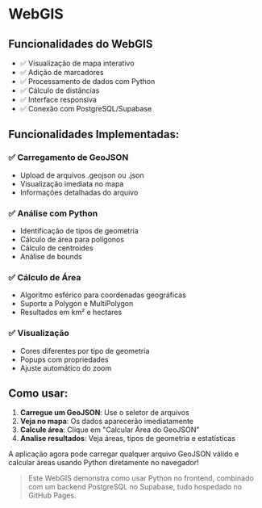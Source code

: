 # WebGIS

## Funcionalidades do WebGIS
- ✅ Visualização de mapa interativo
- ✅ Adição de marcadores
- ✅ Processamento de dados com Python
- ✅ Cálculo de distâncias
- ✅ Interface responsiva
- ✅ Conexão com PostgreSQL/Supabase

## Funcionalidades Implementadas:

### ✅ **Carregamento de GeoJSON**
- Upload de arquivos .geojson ou .json
- Visualização imediata no mapa
- Informações detalhadas do arquivo

### ✅ **Análise com Python**
- Identificação de tipos de geometria
- Cálculo de área para polígonos
- Cálculo de centroides
- Análise de bounds

### ✅ **Cálculo de Área**
- Algoritmo esférico para coordenadas geográficas
- Suporte a Polygon e MultiPolygon
- Resultados em km² e hectares

### ✅ **Visualização**
- Cores diferentes por tipo de geometria
- Popups com propriedades
- Ajuste automático do zoom

## Como usar:

1. **Carregue um GeoJSON**: Use o seletor de arquivos
2. **Veja no mapa**: Os dados aparecerão imediatamente
3. **Calcule área**: Clique em "Calcular Área do GeoJSON"
4. **Analise resultados**: Veja áreas, tipos de geometria e estatísticas

A aplicação agora pode carregar qualquer arquivo GeoJSON válido e calcular áreas usando Python diretamente no navegador!

> Este WebGIS demonstra como usar Python no frontend, combinado com um backend PostgreSQL no Supabase, tudo hospedado no GitHub Pages.
